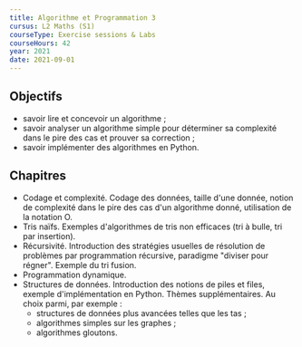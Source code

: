 ```yaml
---
title: Algorithme et Programmation 3
cursus: L2 Maths (S1)
courseType: Exercise sessions & Labs
courseHours: 42
year: 2021
date: 2021-09-01
---
```


## Objectifs

- savoir lire et concevoir un algorithme ;
- savoir analyser un algorithme simple pour déterminer sa complexité dans le pire des cas et prouver sa correction ;
- savoir implémenter des algorithmes en Python.

## Chapitres

- Codage et complexité. Codage des données, taille d'une donnée, notion de complexité dans le pire des cas d'un algorithme donné, utilisation de la notation O.
- Tris naïfs. Exemples d'algorithmes de tris non efficaces (tri à bulle, tri par insertion).
- Récursivité. Introduction des stratégies usuelles de résolution de problèmes par programmation récursive, paradigme "diviser pour régner". Exemple du tri fusion.
- Programmation dynamique.
- Structures de données. Introduction des notions de piles et files, exemple d'implémentation en Python.
Thèmes supplémentaires. Au choix parmi, par exemple :
  - structures de données plus avancées telles que les tas ;
  - algorithmes simples sur les graphes ;
  - algorithmes gloutons.
